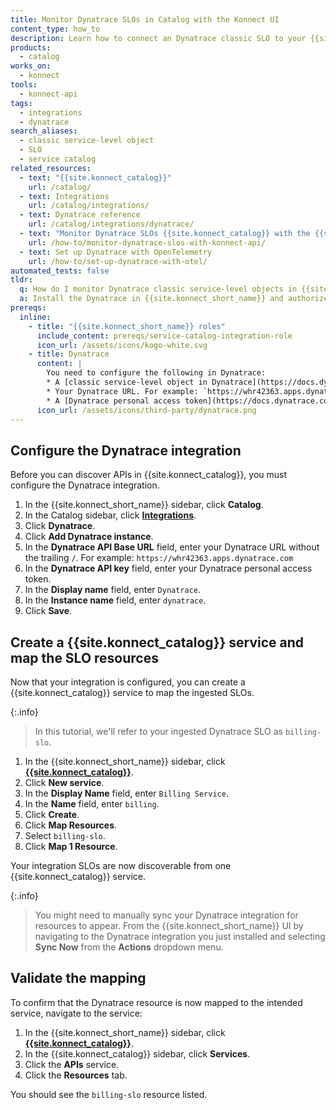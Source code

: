 ```yaml
---
title: Monitor Dynatrace SLOs in Catalog with the Konnect UI
content_type: how_to
description: Learn how to connect an Dynatrace classic SLO to your {{site.konnect_catalog}} service in {{site.konnect_short_name}} using the UI.
products:
  - catalog
works_on:
  - konnect
tools:
  - konnect-api
tags:
  - integrations
  - dynatrace
search_aliases:
  - classic service-level object
  - SLO
  - service catalog
related_resources:
  - text: "{{site.konnect_catalog}}"
    url: /catalog/
  - text: Integrations
    url: /catalog/integrations/
  - text: Dynatrace reference
    url: /catalog/integrations/dynatrace/
  - text: "Monitor Dynatrace SLOs {{site.konnect_catalog}} with the {{site.konnect_short_name}} API"
    url: /how-to/monitor-dynatrace-slos-with-konnect-api/
  - text: Set up Dynatrace with OpenTelemetry
    url: /how-to/set-up-dynatrace-with-otel/
automated_tests: false
tldr:
  q: How do I monitor Dynatrace classic service-level objects in {{site.konnect_short_name}}?
  a: Install the Dynatrace in {{site.konnect_short_name}} and authorize access with your Dynatrace URL and personal access token (with `slo.read` permissions), then link an SLO to your {{site.konnect_catalog}} service.
prereqs:
  inline:
    - title: "{{site.konnect_short_name}} roles"
      include_content: prereqs/service-catalog-integration-role
      icon_url: /assets/icons/kogo-white.svg
    - title: Dynatrace
      content: |
        You need to configure the following in Dynatrace:
        * A [classic service-level object in Dynatrace](https://docs.dynatrace.com/docs/deliver/service-level-objectives-classic/configure-and-monitor-slo). This will be ingested by {{site.konnect_short_name}}.
        * Your Dynatrace URL. For example: `https://whr42363.apps.dynatrace.com`
        * A [Dynatrace personal access token](https://docs.dynatrace.com/docs/manage/identity-access-management/access-tokens-and-oauth-clients/access-tokens/personal-access-token) with read SLO (`slo.read`) permissions.
      icon_url: /assets/icons/third-party/dynatrace.png
---
```


## Configure the Dynatrace integration

Before you can discover APIs in {{site.konnect_catalog}}, you must configure the Dynatrace integration.

1. In the {{site.konnect_short_name}} sidebar, click **Catalog**.
1. In the Catalog sidebar, click **[Integrations](https://cloud.konghq.com/us/service-catalog/integrations)**. 
1. Click **Dynatrace**.
1. Click **Add Dynatrace instance**.
1. In the **Dynatrace API Base URL** field, enter your Dynatrace URL without the trailing `/`. For example: `https://whr42363.apps.dynatrace.com`
1. In the **Dynatrace API key** field, enter your Dynatrace personal access token.
1. In the **Display name** field, enter `Dynatrace`.
1. In the **Instance name** field, enter `dynatrace`.
1. Click **Save**.

## Create a {{site.konnect_catalog}} service and map the SLO resources

Now that your integration is configured, you can create a {{site.konnect_catalog}} service to map the ingested SLOs.

{:.info}
> In this tutorial, we'll refer to your ingested Dynatrace SLO as `billing-slo`.

1. In the {{site.konnect_short_name}} sidebar, click [**{{site.konnect_catalog}}**](https://cloud.konghq.com/service-catalog/).
1. Click **New service**.
1. In the **Display Name** field, enter `Billing Service`.
1. In the **Name** field, enter `billing`.
1. Click **Create**.
1. Click **Map Resources**.
1. Select `billing-slo`. 
1. Click **Map 1 Resource**.

Your integration SLOs are now discoverable from one {{site.konnect_catalog}} service.

{:.info}
> You might need to manually sync your Dynatrace integration for resources to appear. From the {{site.konnect_short_name}} UI by navigating to the Dynatrace integration you just installed and selecting **Sync Now** from the **Actions** dropdown menu.

## Validate the mapping

To confirm that the Dynatrace resource is now mapped to the intended service, navigate to the service:

1. In the {{site.konnect_short_name}} sidebar, click [**{{site.konnect_catalog}}**](https://cloud.konghq.com/service-catalog/).
1. In the {{site.konnect_catalog}} sidebar, click **Services**.
1. Click the **APIs** service.
1. Click the **Resources** tab.

You should see the `billing-slo` resource listed.
